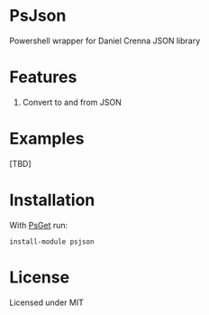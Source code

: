 # PsJson

Powershell wrapper for Daniel Crenna JSON library 

# Features

1. Convert to and from JSON


# Examples

[TBD]

# Installation

With [PsGet](https://github.com/chaliy/psget/) run:

    install-module psjson

# License

Licensed under MIT